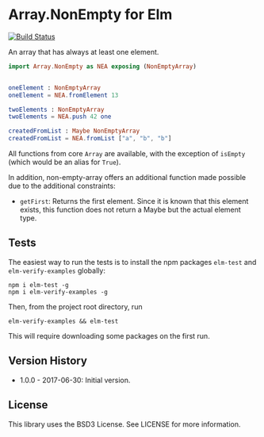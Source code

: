 # Array.NonEmpty for Elm
[![Build Status](https://travis-ci.org/basti1302/elm-non-empty-array.svg?branch=master)](https://travis-ci.org/basti1302/elm-non-empty-array)

An array that has always at least one element.

````elm
import Array.NonEmpty as NEA exposing (NonEmptyArray)


oneElement : NonEmptyArray
oneElement = NEA.fromElement 13

twoElements : NonEmptyArray
twoElements = NEA.push 42 one

createdFromList : Maybe NonEmptyArray
createdFromList = NEA.fromList ["a", "b", "b"]
````

All functions from core `Array` are available, with the exception of `isEmpty` (which would be an alias for `True`).

In addition, non-empty-array offers an additional function made possible due to the additional constraints:

* `getFirst`: Returns the first element. Since it is known that this element exists, this function does not return a Maybe but the actual element type.


## Tests

The easiest way to run the tests is to install the npm packages `elm-test` and `elm-verify-examples` globally:

```
npm i elm-test -g
npm i elm-verify-examples -g
```

Then, from the project root directory, run

```
elm-verify-examples && elm-test
```

This will require downloading some packages on the first run.

## Version History

* 1.0.0 - 2017-06-30: Initial version.

## License

This library uses the BSD3 License. See LICENSE for more information.
